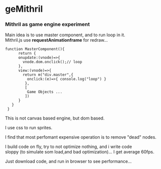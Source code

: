 # geMithril
### Mithril as game engine experiment

Main idea is to use master component,
and to run loop in it.<br/>
Mithril.js use **requestAnimationframe** for redraw...

``` javasript
function MasterComponent(){
      return {
      onupdate:(vnode)=>{
        vnode.dom.onclick();// loop
      },
      view:(vnode)=>{
        return m("div.master",{
          onclick:(e)=>{ console.log("loop") }
         },
         [
          Game Objects ...
         ])
      }
   }
 }
```

This is not canvas based engine, but dom based.

I use css to run sprites.

I find that most perfomant expensive operation is to remove "dead" nodes.

I build code on fly, try to not optimize nothing, and i write code <br/>
 sloppy (to simulate som load,and bad optimization)... I get average 60fps.

Just download code, and run in browser to see performance...
